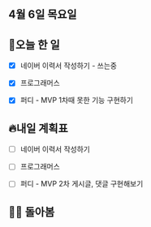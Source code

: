 ## 4월 6일 목요일

## 📝오늘 한 일

- [X] 네이버 이력서 작성하기 - 쓰는중
- [X] 프로그래머스
- [X] 퍼디 - MVP 1차때 못한 기능 구현하기


## 🔥내일 계획표

- [ ] 네이버 이력서 작성하기
- [ ] 프로그래머스
- [ ] 퍼디 - MVP 2차 게시글, 댓글 구현해보기



## 💁‍♂️ 돌아봄
